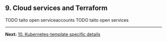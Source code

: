 ## 9. Cloud services and Terraform

TODO taito open serviceaccounts
TODO taito open services

---

**Next:** [10. Kubernetes-template specific details](10-kubernetes-template-specific.md)
